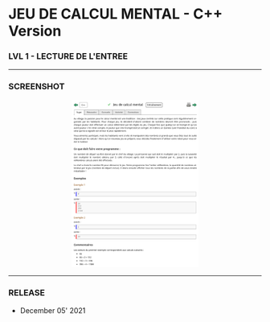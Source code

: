 # JEU DE CALCUL MENTAL - C++ Version
### LVL 1 - LECTURE DE L'ENTREE

---
### **SCREENSHOT**

<div align="center">
    <img
        src="https://github.com/Ayckinn/CPP/blob/main/FRANCE_IOI/LEVEL_01/4_Lecture_entree/06_calcul_mental/todo.png"
        alt="DEMO"
        style="width:50%">
</div>

---
### **RELEASE**

- December 05' 2021